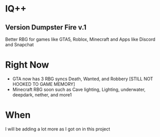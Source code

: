 # IQ++ 
## Version Dumpster Fire v.1
Better RBG for games like GTA5, Roblox, Minecraft and Apps like Discord and Snapchat

# Right Now
- GTA now has 3 RBG syncs Death, Wanted, and Robbery [STILL NOT HOOKED TO GAME MEMORY]
- Minecraft RBG soon such as Cave lighting, Lighting, underwater, deepdark, nether, and more1
# When
I will be adding a lot more as I got on in this project
